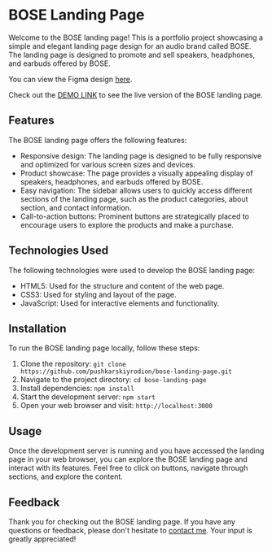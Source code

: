 # BOSE Landing Page

Welcome to the BOSE landing page! This is a portfolio project showcasing a simple and elegant landing page design for an audio brand called BOSE. The landing page is designed to promote and sell speakers, headphones, and earbuds offered by BOSE.

You can view the Figma design [here](https://www.figma.com/file/OMjQNb3hg1LKMV4OwyQ3Ao/BOSE?type=design&node-id=0-1).

Check out the [DEMO LINK](https://pushkarskiyrodion.github.io/bose-landing-page/) to see the live version of the BOSE landing page.

## Features

The BOSE landing page offers the following features:

+ Responsive design: The landing page is designed to be fully responsive and optimized for various screen sizes and devices.
+ Product showcase: The page provides a visually appealing display of speakers, headphones, and earbuds offered by BOSE.
+ Easy navigation: The sidebar allows users to quickly access different sections of the landing page, such as the product categories, about section, and contact information.
+ Call-to-action buttons: Prominent buttons are strategically placed to encourage users to explore the products and make a purchase.

## Technologies Used
The following technologies were used to develop the BOSE landing page:

+ HTML5: Used for the structure and content of the web page.
+ CSS3: Used for styling and layout of the page.
+ JavaScript: Used for interactive elements and functionality.

## Installation

To run the BOSE landing page locally, follow these steps:

1. Clone the repository: `git clone https://github.com/pushkarskiyrodion/bose-landing-page.git`
2. Navigate to the project directory: `cd bose-landing-page`
3. Install dependencies: `npm install`
4. Start the development server: `npm start`
5. Open your web browser and visit: `http://localhost:3000`

## Usage

Once the development server is running and you have accessed the landing page in your web browser, you can explore the BOSE landing page and interact with its features. Feel free to click on buttons, navigate through sections, and explore the content.

## Feedback

Thank you for checking out the BOSE landing page. If you have any questions or feedback, please don't hesitate to [contact me](mailto:pushkarskiyrodion@gmail.com). Your input is greatly appreciated!
